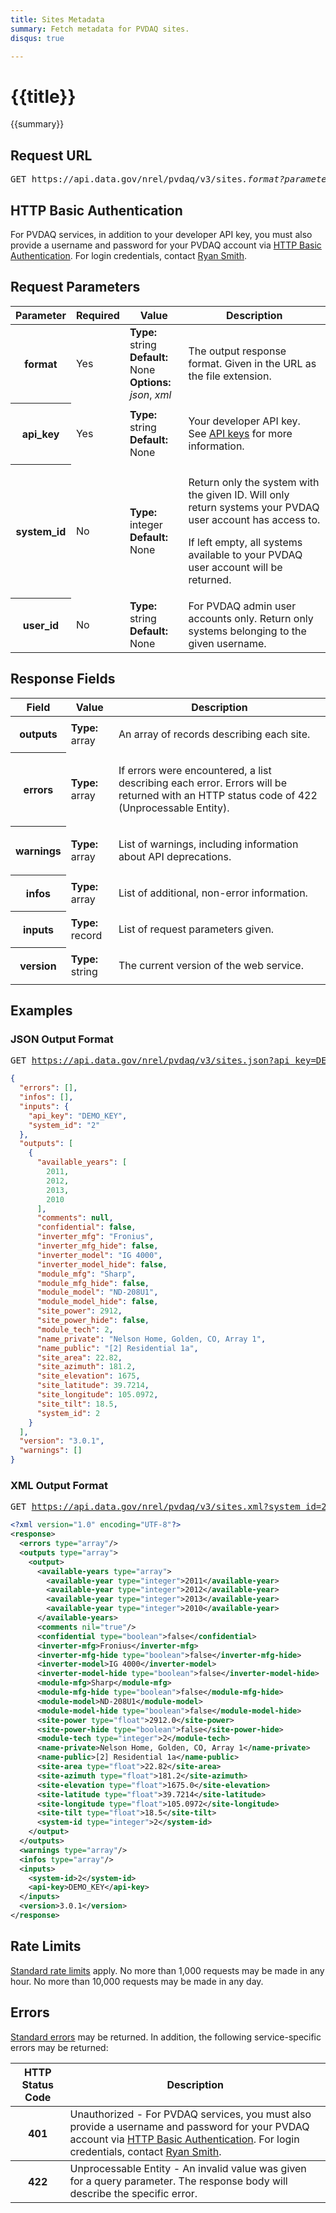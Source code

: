 ```yaml
---
title: Sites Metadata
summary: Fetch metadata for PVDAQ sites.
disqus: true

---
```


# {{title}}
{{summary}}

<ul id="toc"></ul>

## Request URL

<pre>GET https://api.data.gov/nrel/pvdaq/v3/sites<em>.format?parameters</em></pre>

## HTTP Basic Authentication

For PVDAQ services, in addition to your developer API key, you must also provide a username and password for your PVDAQ account via [HTTP Basic Authentication](http://en.wikipedia.org/wiki/Basic_access_authentication). For login credentials, contact [Ryan Smith](ryan.smith@nrel.gov).

## Request Parameters

<table border="0" cellpadding="0" cellspacing="0" class="doc-parameters">
  <thead>
    <tr>
      <th class="doc-parameters-name" scope="col">Parameter</th>
      <th class="doc-parameters-required" scope="col">Required</th>
      <th class="doc-parameters-value" scope="col">Value</th>
      <th class="doc-parameters-description" scope="col">Description</th>
    </tr>
  </thead>
  <tbody>
    <tr>
      <th class="doc-parameter-name" scope="row">format</th>
      <td class="doc-parameter-required">Yes</td>
      <td class="doc-parameter-value">
        <div class="doc-parameter-value-field">
          <strong>Type:</strong> string
        </div>
        <div class="doc-parameter-value-field">
          <strong>Default:</strong> None
        </div>
        <div class="doc-parameter-value-field">
          <strong>Options:</strong> <em>json</em>, <em>xml</em>
        </div>
      </td>
      <td class="doc-parameter-description">
        <p>The output response format. Given in the URL as the file extension.</p>
      </td>
    </tr>
    <tr>
      <th class="doc-parameter-name" scope="row">api_key</th>
      <td class="doc-parameter-required">Yes</td>
      <td class="doc-parameter-value">
        <div class="doc-parameter-value-field">
          <strong>Type:</strong> string
        </div>
        <div class="doc-parameter-value-field">
          <strong>Default:</strong> None
        </div>
      </td>
      <td class="doc-parameter-description">
        <p>Your developer API key. See <a href="/doc/api-key">API keys</a> for more information.</p>
      </td>
    </tr>
    <tr>
      <th class="doc-parameter-name" scope="row">system_id</th>
      <td class="doc-parameter-required">No</td>
      <td class="doc-parameter-value">
        <div class="doc-parameter-value-field">
          <strong>Type:</strong> integer
        </div>
        <div class="doc-parameter-value-field">
          <strong>Default:</strong> None
        </div>
      </td>
      <td class="doc-parameter-description">
        <p>Return only the system with the given ID. Will only return systems your PVDAQ user account has access to.</p>
        <p>If left empty, all systems available to your PVDAQ user account will be returned.</p>
      </td>
    </tr>
    <tr>
      <th class="doc-parameter-name" scope="row">user_id</th>
      <td class="doc-parameter-required">No</td>
      <td class="doc-parameter-value">
        <div class="doc-parameter-value-field">
          <strong>Type:</strong> string
        </div>
        <div class="doc-parameter-value-field">
          <strong>Default:</strong> None
        </div>
      </td>
      <td class="doc-parameter-description">For PVDAQ admin user accounts only. Return only systems belonging to the given username.</td>
    </tr>
  </tbody>
</table>

## Response Fields



<table border="0" cellpadding="0" cellspacing="0" class="doc-parameters">
  <thead>
    <tr>
      <th class="doc-parameters-name" scope="col">Field</th>
      <th class="doc-parameters-value" scope="col">Value</th>
      <th class="doc-parameters-description" scope="col">Description</th>
    </tr>
  </thead>
  <tbody>
    <tr>
      <th class="doc-parameter-name" scope="row">outputs</th>
      <td class="doc-parameter-value">
        <div class="doc-parameter-value-field">
          <strong>Type:</strong> array
        </div>
      </td>
      <td class="doc-parameter-description">
        <p>An array of records describing each site.</p>
      </td>
    </tr>
    <tr>
      <th class="doc-parameter-name" scope="row">errors</th>
      <td class="doc-parameter-value">
        <div class="doc-parameter-value-field">
          <strong>Type:</strong> array
        </div>
      </td>
      <td class="doc-parameter-description">
        <p>If errors were encountered, a list describing each error. Errors will be returned with an HTTP status code of 422 (<span>Unprocessable Entity).</span></p>
      </td>
    </tr>
    <tr>
      <th class="doc-parameter-name" scope="row">warnings</th>
      <td class="doc-parameter-value">
        <div class="doc-parameter-value-field">
          <strong>Type:</strong> array
        </div>
      </td>
      <td class="doc-parameter-description">
        <p>List of warnings, including information about API deprecations.</p>
      </td>
    </tr>
    <tr>
      <th class="doc-parameter-name" scope="row">infos</th>
      <td class="doc-parameter-value">
        <div class="doc-parameter-value-field">
          <strong>Type:</strong> array
        </div>
      </td>
      <td class="doc-parameter-description">
        <p>List of additional, non-error information.</p>
      </td>
    </tr>
    <tr>
      <th class="doc-parameter-name" scope="row">inputs</th>
      <td class="doc-parameter-value">
        <div class="doc-parameter-value-field">
          <strong>Type:</strong> record
        </div>
      </td>
      <td class="doc-parameter-description">
        <p>List of request parameters given.</p>
      </td>
    </tr>
    <tr>
      <th class="doc-parameter-name" scope="row">version</th>
      <td class="doc-parameter-value">
        <div class="doc-parameter-value-field">
          <strong>Type:</strong> string
        </div>
      </td>
      <td class="doc-parameter-description">
        <p>The current version of the web service.</p>
      </td>
    </tr>
  </tbody>
</table>

## Examples

### JSON Output Format

<pre>GET <a href="https://api.data.gov/nrel/pvdaq/v3/sites.json?api_key=DEMO_KEY&amp;system_id=2">https://api.data.gov/nrel/pvdaq/v3/sites.json?api_key=DEMO_KEY&amp;system_id=2</a></pre>

```json
{
  "errors": [],
  "infos": [],
  "inputs": {
    "api_key": "DEMO_KEY",
    "system_id": "2"
  },
  "outputs": [
    {
      "available_years": [
        2011,
        2012,
        2013,
        2010
      ],
      "comments": null,
      "confidential": false,
      "inverter_mfg": "Fronius",
      "inverter_mfg_hide": false,
      "inverter_model": "IG 4000",
      "inverter_model_hide": false,
      "module_mfg": "Sharp",
      "module_mfg_hide": false,
      "module_model": "ND-208U1",
      "module_model_hide": false,
      "site_power": 2912,
      "site_power_hide": false,
      "module_tech": 2,
      "name_private": "Nelson Home, Golden, CO, Array 1",
      "name_public": "[2] Residential 1a",
      "site_area": 22.82,
      "site_azimuth": 181.2,
      "site_elevation": 1675,
      "site_latitude": 39.7214,
      "site_longitude": 105.0972,
      "site_tilt": 18.5,
      "system_id": 2
    }
  ],
  "version": "3.0.1",
  "warnings": []
}
```

### XML Output Format

<pre>GET <a href="https://api.data.gov/nrel/pvdaq/v3/sites.xml?system_id=2&amp;api_key=DEMO_KEY">https://api.data.gov/nrel/pvdaq/v3/sites.xml?system_id=2&amp;api_key=DEMO_KEY</a></pre>

```xml
<?xml version="1.0" encoding="UTF-8"?>
<response>
  <errors type="array"/>
  <outputs type="array">
    <output>
      <available-years type="array">
        <available-year type="integer">2011</available-year>
        <available-year type="integer">2012</available-year>
        <available-year type="integer">2013</available-year>
        <available-year type="integer">2010</available-year>
      </available-years>
      <comments nil="true"/>
      <confidential type="boolean">false</confidential>
      <inverter-mfg>Fronius</inverter-mfg>
      <inverter-mfg-hide type="boolean">false</inverter-mfg-hide>
      <inverter-model>IG 4000</inverter-model>
      <inverter-model-hide type="boolean">false</inverter-model-hide>
      <module-mfg>Sharp</module-mfg>
      <module-mfg-hide type="boolean">false</module-mfg-hide>
      <module-model>ND-208U1</module-model>
      <module-model-hide type="boolean">false</module-model-hide>
      <site-power type="float">2912.0</site-power>
      <site-power-hide type="boolean">false</site-power-hide>
      <module-tech type="integer">2</module-tech>
      <name-private>Nelson Home, Golden, CO, Array 1</name-private>
      <name-public>[2] Residential 1a</name-public>
      <site-area type="float">22.82</site-area>
      <site-azimuth type="float">181.2</site-azimuth>
      <site-elevation type="float">1675.0</site-elevation>
      <site-latitude type="float">39.7214</site-latitude>
      <site-longitude type="float">105.0972</site-longitude>
      <site-tilt type="float">18.5</site-tilt>
      <system-id type="integer">2</system-id>
    </output>
  </outputs>
  <warnings type="array"/>
  <infos type="array"/>
  <inputs>
    <system-id>2</system-id>
    <api-key>DEMO_KEY</api-key>
  </inputs>
  <version>3.0.1</version>
</response>
```

## Rate Limits

[Standard rate limits](/docs/rate-limits) apply. No more than 1,000 requests may be made in any hour. No more than 10,000 requests may be made in any day.

## Errors

[Standard errors](/docs/errors) may be returned. In addition, the following service-specific errors may be returned:

<table border="0" cellpadding="0" cellspacing="0" class="doc-parameters">
  <thead>
    <tr>
      <th class="doc-parameters-name" scope="col">HTTP Status Code</th>
      <th class="doc-parameters-required" scope="col">Description</th>
    </tr>
  </thead>
  <tbody>
    <tr>
      <th class="doc-parameter-name" scope="row">401</th>
      <td class="doc-parameter-description">Unauthorized - For PVDAQ services, you must also provide a username and password for your PVDAQ account via <a href="http://en.wikipedia.org/wiki/Basic_access_authentication">HTTP Basic Authentication</a>. For login credentials, contact <a href="mailto:ryan.smith@nrel.gov">Ryan Smith</a>.</td>
    </tr>
  </tbody>
  <tbody>
    <tr>
      <th class="doc-parameter-name" scope="row">422</th>
      <td class="doc-parameter-description">Unprocessable Entity - An invalid value was given for a query parameter. The response body will describe the specific error.</td>
    </tr>
  </tbody>
</table>
